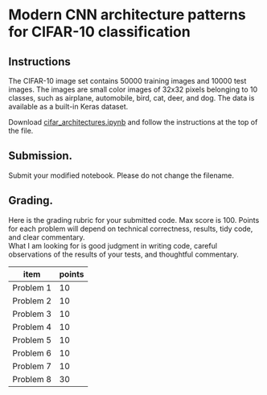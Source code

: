 # Modern CNN architecture patterns for CIFAR-10 classification

## Instructions

The CIFAR-10 image set contains 50000 training images and 10000 test images.  The images are small color images of 32x32 pixels belonging to 10 classes, such as airplane, automobile, bird, cat, deer, and dog.  The data is available as a built-in Keras dataset.

Download [cifar_architectures.ipynb](cifar_architectures.ipynb) and follow the instructions at the top of the file.

## Submission.  

Submit your modified notebook.  Please do not change the filename.

## Grading.   

Here is the grading rubric for your submitted code.  Max score is 100.  Points for each problem will depend on technical correctness, results, tidy code, and clear commentary.  
What I am looking for is good judgment in writing code, careful observations of the results of your tests, and thoughtful commentary. 

| item      | points |
|-----------|--------|
| Problem 1 | 10     |
| Problem 2 | 10     |
| Problem 3 | 10     |
| Problem 4 | 10     |
| Problem 5 | 10     |
| Problem 6 | 10     |
| Problem 7 | 10     |
| Problem 8 | 30     |
